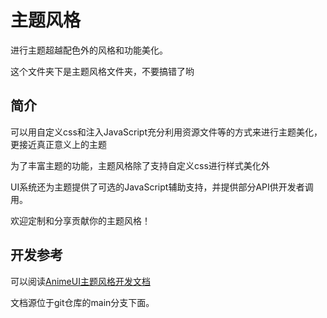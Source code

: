 # 主题风格

进行主题超越配色外的风格和功能美化。

这个文件夹下是主题风格文件夹，不要搞错了哟


## 简介

可以用自定义css和注入JavaScript充分利用资源文件等的方式来进行主题美化，更接近真正意义上的主题

为了丰富主题的功能，主题风格除了支持自定义css进行样式美化外

UI系统还为主题提供了可选的JavaScript辅助支持，并提供部分API供开发者调用。

欢迎定制和分享贡献你的主题风格！


## 开发参考

可以阅读[AnimeUI主题风格开发文档](https://lozyue.github.io/AnimeSearcherUI/theme-dev/style)

文档源位于git仓库的main分支下面。
